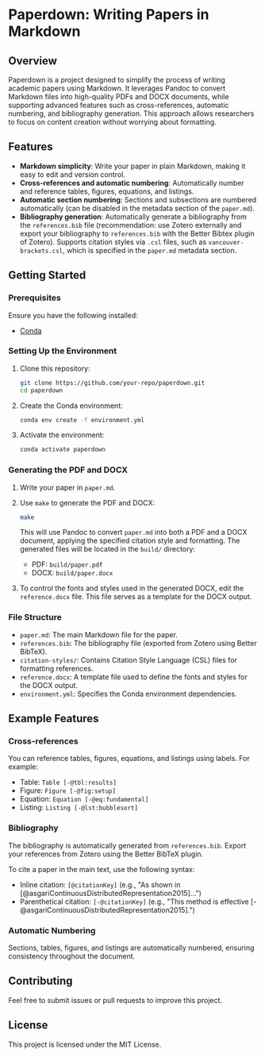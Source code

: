 # Paperdown: Writing Papers in Markdown

## Overview

Paperdown is a project designed to simplify the process of writing academic papers using Markdown. It leverages Pandoc to convert Markdown files into high-quality PDFs and DOCX documents, while supporting advanced features such as cross-references, automatic numbering, and bibliography generation. This approach allows researchers to focus on content creation without worrying about formatting.

## Features

- **Markdown simplicity**: Write your paper in plain Markdown, making it easy to edit and version control.
- **Cross-references and automatic numbering**: Automatically number and reference tables, figures, equations, and listings.
- **Automatic section numbering**: Sections and subsections are numbered automatically (can be disabled in the metadata section of the `paper.md`).
- **Bibliography generation**: Automatically generate a bibliography from the `references.bib` file (recommendation: use Zotero externally and export your bibliography to `references.bib` with the Better Bibtex plugin of Zotero). Supports citation styles via `.csl` files, such as `vancouver-brackets.csl`, which is specified in the `paper.md` metadata section.

## Getting Started

### Prerequisites

Ensure you have the following installed:
- [Conda](https://docs.conda.io/en/latest/)

### Setting Up the Environment

1. Clone this repository:
   ```bash
   git clone https://github.com/your-repo/paperdown.git
   cd paperdown
   ```

2. Create the Conda environment:
   ```bash
   conda env create -f environment.yml
   ```

3. Activate the environment:
   ```bash
   conda activate paperdown
   ```

### Generating the PDF and DOCX

1. Write your paper in `paper.md`.

2. Use `make` to generate the PDF and DOCX:
   ```bash
   make
   ```

   This will use Pandoc to convert `paper.md` into both a PDF and a DOCX document, applying the specified citation style and formatting. The generated files will be located in the `build/` directory:
   - PDF: `build/paper.pdf`
   - DOCX: `build/paper.docx`

3. To control the fonts and styles used in the generated DOCX, edit the `reference.docx` file. This file serves as a template for the DOCX output.

### File Structure

- `paper.md`: The main Markdown file for the paper.
- `references.bib`: The bibliography file (exported from Zotero using Better BibTeX).
- `citation-styles/`: Contains Citation Style Language (CSL) files for formatting references.
- `reference.docx`: A template file used to define the fonts and styles for the DOCX output.
- `environment.yml`: Specifies the Conda environment dependencies.

## Example Features

### Cross-references
You can reference tables, figures, equations, and listings using labels. For example:
- Table: `Table [-@tbl:results]`
- Figure: `Figure [-@fig:setup]`
- Equation: `Equation [-@eq:fundamental]`
- Listing: `Listing [-@lst:bubblesort]`

### Bibliography
The bibliography is automatically generated from `references.bib`. Export your references from Zotero using the Better BibTeX plugin.

To cite a paper in the main text, use the following syntax:
- Inline citation: `[@citationKey]` (e.g., "As shown in [@asgariContinuousDistributedRepresentation2015]...")
- Parenthetical citation: `[-@citationKey]` (e.g., "This method is effective [-@asgariContinuousDistributedRepresentation2015].")

### Automatic Numbering
Sections, tables, figures, and listings are automatically numbered, ensuring consistency throughout the document.

## Contributing

Feel free to submit issues or pull requests to improve this project.

## License

This project is licensed under the MIT License.
